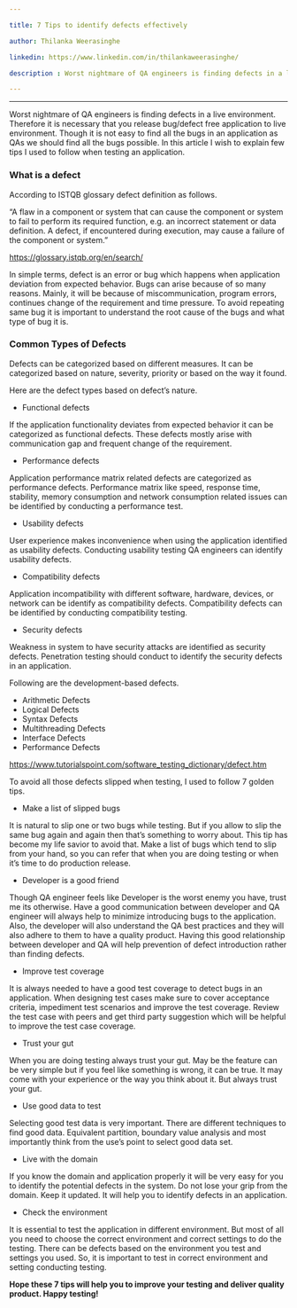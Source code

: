 ```yaml
---

title: 7 Tips to identify defects effectively    

author: Thilanka Weerasinghe

linkedin: https://www.linkedin.com/in/thilankaweerasinghe/

description : Worst nightmare of QA engineers is finding defects in a live environment. Therefore it is necessary that you release bug/defect free application to live environment. Though it is not easy to find all the bugs in an application as QAs we should find all the bugs possible. In this article I wish to explain few tips I used to follow when testing an application.

---
```

___

Worst nightmare of QA engineers is finding defects in a live environment. Therefore it is necessary that you release bug/defect free application to live environment. Though it is not easy to find all the bugs in an application as QAs we should find all the bugs possible. In this article I wish to explain few tips I used to follow when testing an application.

### What is a defect

According to ISTQB glossary defect definition as follows. 

“A flaw in a component or system that can cause the component or system to fail to perform its required function, e.g. an incorrect statement or data definition. A defect, if encountered during execution, may cause a failure of the component or system.”

https://glossary.istqb.org/en/search/

In simple terms, defect is an error or bug which happens when application deviation from expected behavior. Bugs can arise because of so many reasons. Mainly, it will be because of miscommunication, program errors, continues change of the requirement and time pressure. To avoid repeating same bug it is important to understand the root cause of the bugs and what type of bug it is. 

### Common Types of Defects

Defects can be categorized based on different measures. It can be categorized based on nature, severity, priority or based on the way it found.  

Here are the defect types based on defect’s nature.

-	Functional defects 

If the application functionality deviates from expected behavior it can be categorized as functional defects. These defects mostly arise with communication gap and frequent change of the requirement. 

- Performance defects 

Application performance matrix related defects are categorized as performance defects. Performance matrix like speed, response time, stability, memory consumption and network consumption related issues can be identified by conducting a performance test.

- Usability defects

User experience makes inconvenience when using the application identified as usability defects. Conducting usability testing QA engineers can identify usability defects. 

- Compatibility defects 

Application incompatibility with different software, hardware, devices, or network can be identify as compatibility defects.  Compatibility defects can be identified by conducting compatibility testing. 

- Security defects

Weakness in system to have security attacks are identified as security defects. Penetration testing should conduct to identify the security defects in an application. 

Following are the development-based defects. 
-	Arithmetic Defects
-	Logical Defects
-	Syntax Defects
-	Multithreading Defects
-	Interface Defects
-	Performance Defects

https://www.tutorialspoint.com/software_testing_dictionary/defect.htm 

To avoid all those defects slipped when testing, I used to follow 7 golden tips. 

- Make a list of slipped bugs

It is natural to slip one or two bugs while testing. But if you allow to slip the same bug again and again then that’s something to worry about. This tip has become my life savior to avoid that. Make a list of bugs which tend to slip from your hand, so you can refer that when you are doing testing or when it’s time to do production release. 

-	Developer is a good friend 

Though QA engineer feels like Developer is the worst enemy you have, trust me its otherwise. Have a good communication between developer and QA engineer will always help to minimize introducing bugs to the application. Also, the developer will also understand the QA best practices and they will also adhere to them to have a quality product. Having this good relationship between developer and QA will help prevention of defect introduction rather than finding defects. 

-	Improve test coverage 

It is always needed to have a good test coverage to detect bugs in an application. When designing test cases make sure to cover acceptance criteria, impediment test scenarios and improve the test coverage. Review the test case with peers and get third party suggestion which will be helpful to improve the test case coverage.

- Trust your gut

When you are doing testing always trust your gut. May be the feature can be very simple but if you feel like something is wrong, it can be true.  It may come with your experience or the way you think about it. But always trust your gut. 

- Use good data to test

Selecting good test data is very important. There are different techniques to find good data. Equivalent partition, boundary value analysis and most importantly think from the use’s point to select good data set. 

-	Live with the domain

If you know the domain and application properly it will be very easy for you to identify the potential defects in the system. Do not lose your grip from the domain. Keep it updated. It will help you to identify defects in an application. 

-	Check the environment

It is essential to test the application in different environment. But most of all you need to choose the correct environment and correct settings to do the testing. There can be defects based on the environment you test and settings you used. So, it is important to test in correct environment and setting conducting testing. 

**Hope these 7 tips will help you to improve your testing and deliver quality product. Happy testing!**
